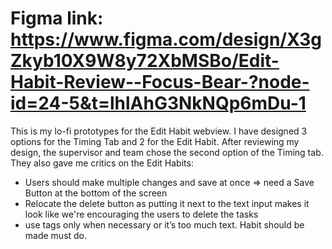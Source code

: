 # Figma link: https://www.figma.com/design/X3gZkyb10X9W8y72XbMSBo/Edit-Habit-Review--Focus-Bear-?node-id=24-5&t=lhlAhG3NkNQp6mDu-1
 This is my lo-fi prototypes for the Edit Habit webview. I have designed 3 options for the Timing Tab and 2 for the Edit Habit.
 After reviewing my design, the supervisor and team chose the second option of the Timing tab. They also gave me critics on the Edit Habits:
- Users should make multiple changes and save at once => need a Save Button at the bottom of the screen
- Relocate the delete button as putting it next to the text input makes it look like we're encouraging the users to delete the tasks
- use tags only when necessary or it’s too much text. Habit should be made must do. 
